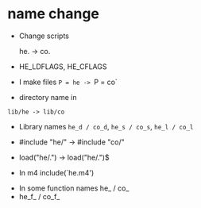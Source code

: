# name change

- Change scripts

    he. -> co.
	
- HE_LDFLAGS, HE_CFLAGS

- I make files
  `P = he -> `P = co`

- directory name in 

`lib/he -> lib/co`

- Library names
`he_d / co_d`, `he_s / co_s`, `he_l / co_l`

- #include "he/" -> #include "co/"

- load("he/.") -> load("he/.")$

- In m4
  include(`he.m4')

+ In some function names he_ / co_
+ he_f_ / co_f_
